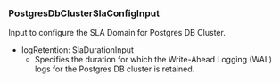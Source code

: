 ### PostgresDbClusterSlaConfigInput
Input to configure the SLA Domain for Postgres DB Cluster.

- logRetention: SlaDurationInput
  - Specifies the duration for which the Write-Ahead Logging (WAL) logs for the Postgres DB cluster is retained.
